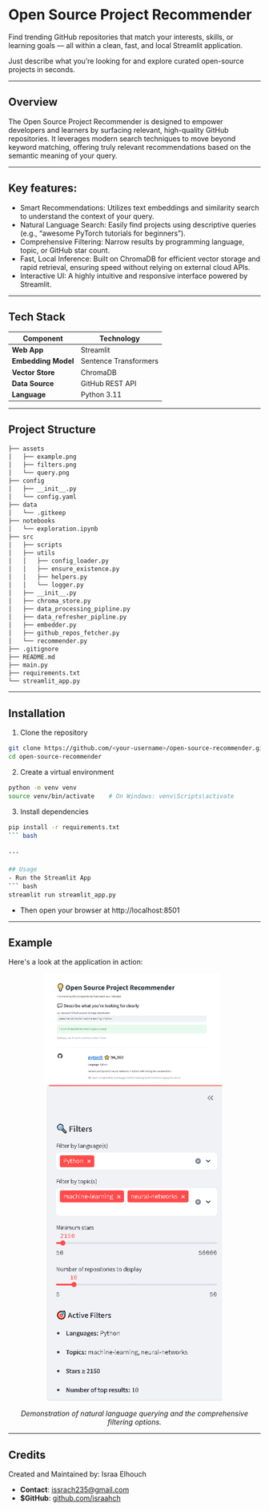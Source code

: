 # Open Source Project Recommender
Find trending GitHub repositories that match your interests, skills, or learning goals — all within a clean, fast, and local Streamlit application.

Just describe what you’re looking for and explore curated open-source projects in seconds.

---

## Overview
The Open Source Project Recommender is designed to empower developers and learners by surfacing relevant, high-quality GitHub repositories. It leverages modern search techniques to move beyond keyword matching, offering truly relevant recommendations based on the semantic meaning of your query.

---

## Key features:
- Smart Recommendations: Utilizes text embeddings and similarity search to understand the context of your query.
- Natural Language Search: Easily find projects using descriptive queries (e.g., “awesome PyTorch tutorials for beginners”).
- Comprehensive Filtering: Narrow results by programming language, topic, or GitHub star count.
- Fast, Local Inference: Built on ChromaDB for efficient vector storage and rapid retrieval, ensuring speed without relying on external cloud APIs.
- Interactive UI: A highly intuitive and responsive interface powered by Streamlit.

---

## Tech Stack
| Component           | Technology            |
| ------------------- | --------------------- |
| **Web App**         | Streamlit             |
| **Embedding Model** | Sentence Transformers |
| **Vector Store**    | ChromaDB              |
| **Data Source**     | GitHub REST API       |
| **Language**        | Python 3.11           |

---

## Project Structure
```
├── assets
│   ├── example.png
│   ├── filters.png
│   └── query.png
├── config
│   ├── __init__.py
│   └── config.yaml
├── data
│   └── .gitkeep
├── notebooks
│   └── exploration.ipynb
├── src
│   ├── scripts
│   ├── utils
│   │   ├── config_loader.py
│   │   ├── ensure_existence.py
│   │   ├── helpers.py
│   │   └── logger.py
│   ├── __init__.py
│   ├── chroma_store.py
│   ├── data_processing_pipline.py
│   ├── data_refresher_pipline.py
│   ├── embedder.py
│   ├── github_repos_fetcher.py
│   └── recommender.py
├── .gitignore
├── README.md
├── main.py
├── requirements.txt
└── streamlit_app.py
```
---

## Installation
1. Clone the repository
``` bash
git clone https://github.com/<your-username>/open-source-recommender.git
cd open-source-recommender
``` 
2. Create a virtual environment
``` bash
python -m venv venv
source venv/bin/activate    # On Windows: venv\Scripts\activate
``` 
3. Install dependencies
``` bash
pip install -r requirements.txt
``` bash

---

## Usage
- Run the Streamlit App
``` bash
streamlit run streamlit_app.py
``` 
- Then open your browser at http://localhost:8501

---

## Example
Here's a look at the application in action:

<div align="center">
    <img src="assets/query_input_example.png" alt="Example of a natural language query" width="350" style="padding-right: 10px;">
    <img src="assets/filters_sidebar.png" alt="Filters sidebar for language and topics" width="350">
</div>

<p align="center"><em>Demonstration of natural language querying and the comprehensive filtering options.</em></p>

---

## Credits
Created and Maintained by: Israa Elhouch
- **Contact**: issrach235@gmail.com
- **$GitHub**: [github.com/israahch](https://github.com/israahch)
